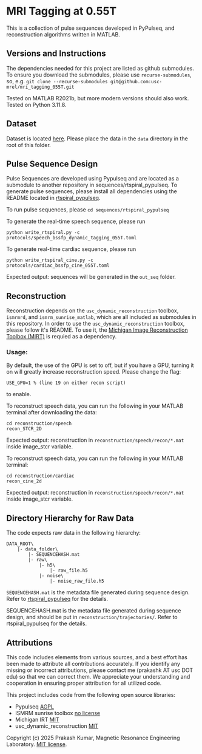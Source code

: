 # MRI Tagging at 0.55T

This is a collection of pulse sequences developed in PyPulseq, and reconstruction algorithms written in MATLAB.

## Versions and Instructions
The dependencies needed for this project are listed as github submodules. To ensure you download the submodules, please use `recurse-submodules`, so, e.g.
`git clone --recurse-submodules git@github.com:usc-mrel/mri_tagging_055T.git`

Tested on MATLAB R2021b, but more modern versions should also work.
Tested on Python 3.11.8.

## Dataset
Dataset is located [here](https://zenodo.org/records/15079693). Please place the data in the `data` directory in the root of this folder.

## Pulse Sequence Design
Pulse Sequences are developed using Pypulseq and are located as a submodule to another repository in sequences/rtspiral_pypulseq. To generate pulse sequences, please install all dependencies using the README located in [rtspiral_pypulseq](https://github.com/usc-mrel/rtspiral_pypulseq/tree/1721c6efdcb8dc940a0cfe7b1fd642068fe994b8).

To run pulse sequences, please `cd sequences/rtspiral_pypulseq`

To generate the real-time speech sequence, please run 
```
python write_rtspiral.py -c protocols/speech_bssfp_dynamic_tagging_055T.toml
```

To generate real-time cardiac sequence, please run 
```
python write_rtspiral_cine.py -c protocols/cardiac_bssfp_cine_055T.toml
``` 

Expected output: sequences will be generated in the `out_seq` folder.

## Reconstruction
Reconstruction depends on the `usc_dynamic_reconstruction` toolbox, `ismrmrd`, and `ismrm_sunrise_matlab`, which are all included as submodules in this repository. 
In order to use the `usc_dynamic_reconstruction` toolbox, please follow it's README. To use it, the [Michigan Image Reconstruction Toolbox (MIRT)](https://github.com/JeffFessler/mirt) is requied as a dependency.

### Usage:
By default, the use of the GPU is set to off, but if you have a GPU, turning it on will greatly increase reconstruction speed. Please change the flag:
```
USE_GPU=1 % (line 19 on either recon script)
```
to enable.

To reconstruct speech data, you can run the following in your MATLAB terminal after downloading the data: <br>
```
cd reconstruction/speech
recon_STCR_2D
```

Expected output: reconstruction in `reconstruction/speech/recon/*.mat` inside image_stcr variable.

To reconstruct speech data, you can run the following in your MATLAB terminal: <br>
```
cd reconstruction/cardiac
recon_cine_2d
```
Expected output: reconstruction in `reconstruction/speech/recon/*.mat` inside image_stcr variable.
  
## Directory Hierarchy for Raw Data
The code expects raw data in the following hierarchy:

    DATA_ROOT\
        |- data_folder\
            |- SEQUENCEHASH.mat
            |- raw\
                |- h5\
                    |- raw_file.h5
                |- noise\
                    |- noise_raw_file.h5

`SEQUENCEHASH.mat` is the metadata file generated during sequence design. Refer to [rtspiral_pypulseq](https://github.com/usc-mrel/rtspiral_pypulseq) for the details.


SEQUENCEHASH.mat is the metadata file generated during sequence design, and should be put in `reconstruction/trajectories/`. Refer to rtspiral_pypulseq for the details.


## Attributions

This code includes elements from various sources, and a best effort has been made to attribute all contributions accurately. If you identify any missing or incorrect attributions, please contact me (prakashk AT usc DOT edu) so that we can correct them. We appreciate your understanding and cooperation in ensuring proper attribution for all utilized code.

This project includes code from the following open source libraries: 
- Pypulseq [AGPL](https://github.com/imr-framework/pypulseq/blob/master/LICENSE)
- ISMRM sunrise toolbox [no license](https://github.com/hansenms/ismrm_sunrise_matlab)
- Michigan IRT [MIT](https://github.com/JeffFessler/mirt/blob/main/LICENSE)
- usc_dynamic_reconstruction [MIT](https://github.com/usc-mrel/usc_dynamic_reconstruction/blob/main/LICENSE)

Copyright (c) 2025 Prakash Kumar, Magnetic Resonance Engineering Laboratory. 
[MIT license](https://github.com/usc-mrel/mri_tagging_055T/blob/main/LICENSE).


